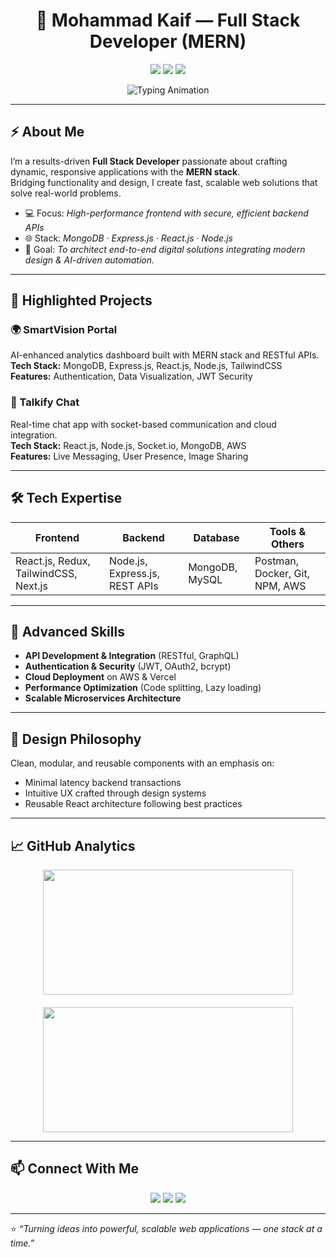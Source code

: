 <h1 align="center">🚀 Mohammad Kaif — Full Stack Developer (MERN)</h1>

<p align="center">
  <img src="https://img.shields.io/badge/Full%20Stack%20Developer-MERN%20Stack-blueviolet?style=for-the-badge">
  <img src="https://img.shields.io/badge/Open%20Source-Contributor-brightgreen?style=for-the-badge">
  <img src="https://img.shields.io/badge/Clean%20Code-Enthusiast-ff69b4?style=for-the-badge">
</p>

<p align="center">
  <img src="https://readme-typing-svg.demolab.com?font=Fira+Code&size=22&pause=800&color=00BFFF&center=true&vCenter=true&width=600&lines=Full+Stack+Developer;MERN+Stack+Expert;Building+Smart+Web+Apps;Dynamic+Frontend+%26+Powerful+Backend" alt="Typing Animation">
</p>

---

## ⚡ About Me
I’m a results-driven **Full Stack Developer** passionate about crafting dynamic, responsive applications with the **MERN stack**.  
Bridging functionality and design, I create fast, scalable web solutions that solve real-world problems.

- 💻 Focus: *High-performance frontend with secure, efficient backend APIs*
- 🌐 Stack: *MongoDB · Express.js · React.js · Node.js*
- 🎯 Goal: *To architect end-to-end digital solutions integrating modern design & AI-driven automation.*

---

## 💼 Highlighted Projects

### 🌍 SmartVision Portal
AI-enhanced analytics dashboard built with MERN stack and RESTful APIs.  
**Tech Stack:** MongoDB, Express.js, React.js, Node.js, TailwindCSS  
**Features:** Authentication, Data Visualization, JWT Security  

### 💬 Talkify Chat
Real-time chat app with socket-based communication and cloud integration.  
**Tech Stack:** React.js, Node.js, Socket.io, MongoDB, AWS  
**Features:** Live Messaging, User Presence, Image Sharing  

---

## 🛠 Tech Expertise
<div align="center">

| Frontend | Backend | Database | Tools & Others |
|-----------|----------|-----------|----------------|
| React.js, Redux, TailwindCSS, Next.js | Node.js, Express.js, REST APIs | MongoDB, MySQL | Postman, Docker, Git, NPM, AWS |

</div>

---

## 🧠 Advanced Skills
- **API Development & Integration** (RESTful, GraphQL)
- **Authentication & Security** (JWT, OAuth2, bcrypt)
- **Cloud Deployment** on AWS & Vercel
- **Performance Optimization** (Code splitting, Lazy loading)
- **Scalable Microservices Architecture**

---

## 🧩 Design Philosophy
Clean, modular, and reusable components with an emphasis on:
- Minimal latency backend transactions
- Intuitive UX crafted through design systems
- Reusable React architecture following best practices

---

## 📈 GitHub Analytics
<p align="center" style="display: flex; justify-content: center; gap: 20px; flex-wrap: wrap;">
  <img src="https://github-readme-streak-stats.herokuapp.com/?user=mohammadkaif-sayyed&theme=tokyonight&hide_border=true" width="400" height="200" style="object-fit: contain;">
  <img src="https://github-readme-stats.vercel.app/api/top-langs/?username=mohammadkaif-sayyed&layout=compact&theme=tokyonight&hide_border=true" width="400" height="200" style="object-fit: contain;">
</p>




---

## 📫 Connect With Me
<div align="center">
  <a href="mailto:mohd.k.sayyed@gmail.com"><img src="https://img.shields.io/badge/Gmail-D14836?style=for-the-badge&logo=gmail&logoColor=white"></a>
  <a href="https://www.linkedin.com/in/mohammad-kaif-sayyed-1b6aba219"><img src="https://img.shields.io/badge/LinkedIn-0077B5?style=for-the-badge&logo=linkedin&logoColor=white"></a>
  <a href="https://mohammadkaif-sayyed.netlify.app"><img src="https://img.shields.io/badge/Portfolio-000?style=for-the-badge&logo=vercel&logoColor=white"></a>
</div>

---

⭐ *“Turning ideas into powerful, scalable web applications — one stack at a time.”*
